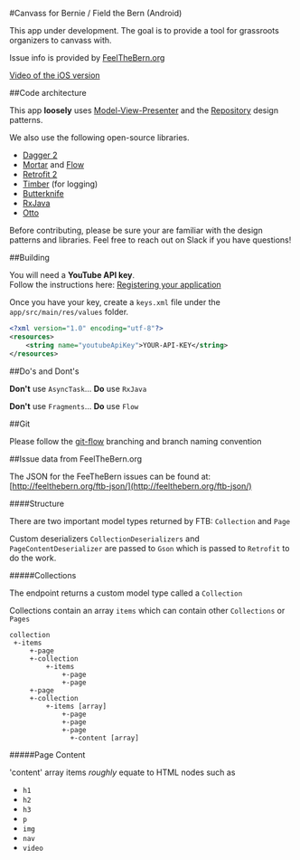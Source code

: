 #Canvass for Bernie / Field the Bern (Android)

This app under development. The goal is to provide a tool for grassroots organizers to canvass with.  

Issue info is provided by [FeelTheBern.org](http://FeelTheBern.org)

[Video of the iOS version](http://cl.ly/113H0T2u350V)  


##Code architecture

This app **loosely** uses [Model-View-Presenter](https://en.wikipedia.org/wiki/Model%E2%80%93view%E2%80%93presenter) and the [Repository](http://code.tutsplus.com/tutorials/the-repository-design-pattern--net-35804) design patterns.  

We also use the following open-source libraries.  


* [Dagger 2](http://google.github.io/dagger/)
* [Mortar](https://github.com/square/mortar) and [Flow](https://github.com/square/flow)
* [Retrofit 2](https://github.com/square/retrofit)
* [Timber](https://github.com/JakeWharton/timber) (for logging)
* [Butterknife](https://github.com/JakeWharton/butterknife)
* [RxJava](https://github.com/ReactiveX/RxJava)
* [Otto](https://github.com/square/otto)

Before contributing, please be sure your are familiar with the design patterns and libraries. 
Feel free to reach out on Slack if you have questions!


##Building

You will need a **YouTube API key**.  
Follow the instructions here: [Registering your application](https://developers.google.com/youtube/android/player/register)

Once you have your key, create a `keys.xml` file under the `app/src/main/res/values` folder.  
```xml
<?xml version="1.0" encoding="utf-8"?>
<resources>
    <string name="youtubeApiKey">YOUR-API-KEY</string>
</resources>
```

##Do's and Dont's

**Don't** use `AsyncTask`...   **Do** use `RxJava`

**Don't** use `Fragments`...   **Do** use `Flow`

##Git

Please follow the [git-flow](http://nvie.com/posts/a-successful-git-branching-model/) branching and branch naming convention

##Issue data from FeelTheBern.org

The JSON for the FeeTheBern issues can be found at:
[http://feelthebern.org/ftb-json/](http://feelthebern.org/ftb-json/)


####Structure

There are two important model types returned by FTB: `Collection` and `Page`  

Custom deserializers `CollectionDeserializers` and `PageContentDeserializer` are passed to `Gson` which is passed to `Retrofit` to do the work.

#####Collections


The endpoint returns a custom model type called a `Collection`  

Collections contain an array `items` which can contain other `Collections` or `Pages`

```
collection
 +-items  
     +-page
     +-collection
         +-items  
             +-page
             +-page
     +-page
     +-collection
         +-items [array] 
             +-page
             +-page
             +-page 
               +-content [array]
```

#####Page Content

'content' array items *roughly* equate to HTML nodes such as  
* `h1`  
* `h2`  
* `h3`  
* `p`  
* `img`  
* `nav`  
* `video`  
  
